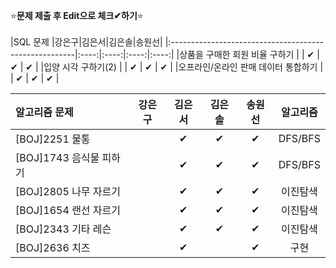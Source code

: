 ⭐**문제 제출 후 Edit으로 체크✔하기**⭐<br/><br/>
|SQL 문제                                               |강은구|김은서|김은솔|송원선|
|:------------------------------------------------------|:----:|:----:|:----:|:----:|
|상품을 구매한 회원 비율 구하기                           |      |  ✔  |  ✔   |  ✔    | 
|입양 시각 구하기(2)                                     |      |  ✔  | ✔    |   ✔   | 
|오프라인/온라인 판매 데이터 통합하기                      |      |  ✔  | ✔    |   ✔   | 


|알고리즘 문제                 |강은구|김은서|김은솔|송원선|알고리즘|
|:-----------------------------|:----:|:----:|:----:|:----:|:------:|
|[BOJ]2251 물통                |      |  ✔  | ✔    |  ✔    |DFS/BFS|
|[BOJ]1743 음식물 피하기       |      |  ✔   |  ✔   |  ✔    |DFS/BFS|
|[BOJ]2805 나무 자르기         |      |  ✔   |  ✔   |  ✔    |이진탐색|
|[BOJ]1654 랜선 자르기         |      |  ✔   |  ✔   |  ✔    |이진탐색|
|[BOJ]2343 기타 레슨           |      |   ✔  |    ✔   |   ✔   |이진탐색|
|[BOJ]2636 치즈                |      |  ✔   |      |   ✔   |구현   |
